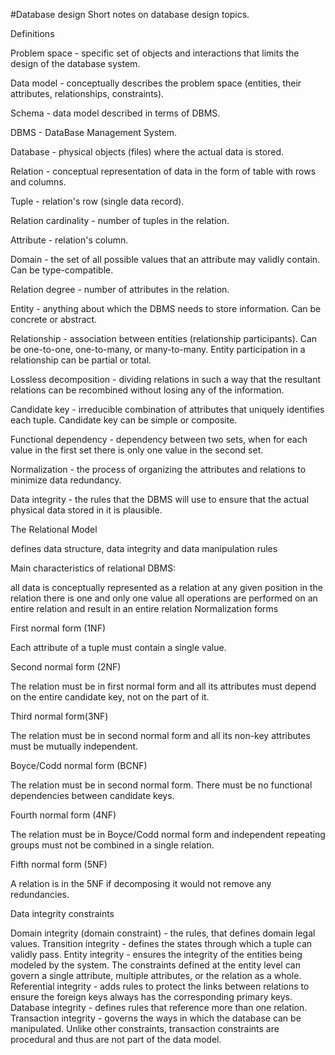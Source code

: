 #Database design
Short notes on database design topics.

Definitions

Problem space - specific set of objects and interactions that limits the design of the database system.

Data model - conceptually describes the problem space (entities, their attributes, relationships, constraints).

Schema - data model described in terms of DBMS.

DBMS - DataBase Management System.

Database - physical objects (files) where the actual data is stored.

Relation - conceptual representation of data in the form of table with rows and columns.

Tuple - relation's row (single data record).

Relation cardinality - number of tuples in the relation.

Attribute - relation's column.

Domain - the set of all possible values that an attribute may validly contain. Can be type-compatible.

Relation degree - number of attributes in the relation.

Entity - anything about which the DBMS needs to store information. Can be concrete or abstract.

Relationship - association between entities (relationship participants). Can be one-to-one, one-to-many, or many-to-many. Entity participation in a relationship can be partial or total.

Lossless decomposition - dividing relations in such a way that the resultant relations can be recombined without losing any of the information.

Candidate key - irreducible combination of attributes that uniquely identifies each tuple. Candidate key can be simple or composite.

Functional dependency - dependency between two sets, when for each value in the first set there is only one value in the second set.

Normalization - the process of organizing the attributes and relations to minimize data redundancy.

Data integrity - the rules that the DBMS will use to ensure that the actual physical data stored in it is plausible.

The Relational Model

defines data structure, data integrity and data manipulation rules

Main characteristics of relational DBMS:

all data is conceptually represented as a relation
at any given position in the relation there is one and only one value
all operations are performed on an entire relation and result in an entire relation
Normalization forms

First normal form (1NF)

Each attribute of a tuple must contain a single value.

Second normal form (2NF)

The relation must be in first normal form and all its attributes must depend on the entire candidate key, not on the part of it.

Third normal form(3NF)

The relation must be in second normal form and all its non-key attributes must be mutually independent.

Boyce/Codd normal form (BCNF)

The relation must be in second normal form. There must be no functional dependencies between candidate keys.

Fourth normal form (4NF)

The relation must be in Boyce/Codd normal form and independent repeating groups must not be combined in a single relation.

Fifth normal form (5NF)

A relation is in the 5NF if decomposing it would not remove any redundancies.

Data integrity constraints

Domain integrity (domain constraint) - the rules, that defines domain legal values.
Transition integrity - defines the states through which a tuple can validly pass.
Entity integrity - ensures the integrity of the entities being modeled by the system. The constraints defined at the entity level can govern a single attribute, multiple attributes, or the relation as a whole.
Referential integrity - adds rules to protect the links between relations to ensure the foreign keys always has the corresponding primary keys.
Database integrity - defines rules that reference more than one relation.
Transaction integrity - governs the ways in which the database can be manipulated. Unlike other constraints, transaction constraints are procedural and thus are not part of the data model.

